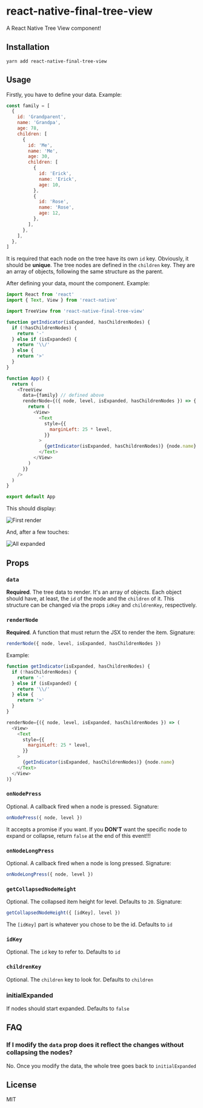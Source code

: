 # react-native-final-tree-view

A React Native Tree View component!

## Installation

`yarn add react-native-final-tree-view`

## Usage

Firstly, you have to define your data. Example:

```js
const family = [
  {
    id: 'Grandparent',
    name: 'Grandpa',
    age: 78,
    children: [
      {
        id: 'Me',
        name: 'Me',
        age: 30,
        children: [
          {
            id: 'Erick',
            name: 'Erick',
            age: 10,
          },
          {
            id: 'Rose',
            name: 'Rose',
            age: 12,
          },
        ],
      },
    ],
  },
]
```

It is required that each node on the tree have its own `id` key. Obviously, it should be **unique**.
The tree nodes are defined in the `children` key.
They are an array of objects, following the same structure as the parent.

After defining your data, mount the component. Example:

```js
import React from 'react'
import { Text, View } from 'react-native'

import TreeView from 'react-native-final-tree-view'

function getIndicator(isExpanded, hasChildrenNodes) {
  if (!hasChildrenNodes) {
    return '-'
  } else if (isExpanded) {
    return '\\/'
  } else {
    return '>'
  }
}

function App() {
  return (
    <TreeView
      data={family} // defined above
      renderNode={({ node, level, isExpanded, hasChildrenNodes }) => {
        return (
          <View>
            <Text
              style={{
                marginLeft: 25 * level,
              }}
            >
              {getIndicator(isExpanded, hasChildrenNodes)} {node.name}
            </Text>
          </View>
        )
      }}
    />
  )
}

export default App
```

This should display:

![First render](https://i.imgur.com/LWDr9Ba.png)

And, after a few touches:

![All expanded](https://i.imgur.com/lEWGnIW.png)

## Props

### `data`

**Required**. The tree data to render. It's an array of objects.
Each object should have, at least, the `id` of the node and the `children` of it.
This structure can be changed via the props `idKey` and `childrenKey`, respectively.

### `renderNode`

**Required**. A function that must return the JSX to render the item. Signature:

```js
renderNode({ node, level, isExpanded, hasChildrenNodes })
```

Example:

```js
function getIndicator(isExpanded, hasChildrenNodes) {
  if (!hasChildrenNodes) {
    return '-'
  } else if (isExpanded) {
    return '\\/'
  } else {
    return '>'
  }
}

renderNode={({ node, level, isExpanded, hasChildrenNodes }) => (
  <View>
    <Text
      style={{
        marginLeft: 25 * level,
      }}
    >
      {getIndicator(isExpanded, hasChildrenNodes)} {node.name}
    </Text>
  </View>
)}
```

### `onNodePress`

Optional. A callback fired when a node is pressed. Signature:

```js
onNodePress({ node, level })
```

It accepts a promise if you want. If you **DON'T** want the specific node to expand or collapse, return `false` at the end of this event!!!

### `onNodeLongPress`

Optional. A callback fired when a node is long pressed. Signature:

```js
onNodeLongPress({ node, level })
```

### `getCollapsedNodeHeight`

Optional. The collapsed item height for level. Defaults to `20`. Signature:

```js
getCollapsedNodeHeight({ [idKey], level })
```

The `[idKey]` part is whatever you chose to be the id. Defaults to `id`

### `idKey`

Optional. The `id` key to refer to. Defaults to `id`

### `childrenKey`

Optional. The `children` key to look for. Defaults to `children`

### initialExpanded

If nodes should start expanded. Defaults to `false`

## FAQ

### If I modify the `data` prop does it reflect the changes without collapsing the nodes?

No. Once you modify the data, the whole tree goes back to `initialExpanded`

## License

MIT
